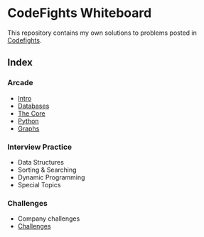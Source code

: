 # CodeFights Whiteboard

This repository contains my own solutions to problems posted in [Codefights](https://www.codefights.com).

## Index

### Arcade

* [Intro](arcade/intro)
* [Databases](arcade/databases)
* [The Core](arcade/the-core)
* [Python](arcade/python)
* [Graphs](arcade/graphs)

### Interview Practice

* Data Structures
* Sorting & Searching
* Dynamic Programming
* Special Topics

### Challenges

* Company challenges
* [Challenges](challenges)
